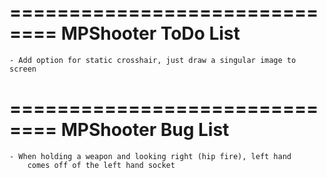 ==============================
    MPShooter ToDo List
==============================

    - Add option for static crosshair, just draw a singular image to screen




==============================
    MPShooter Bug List
==============================

    - When holding a weapon and looking right (hip fire), left hand
        comes off of the left hand socket

